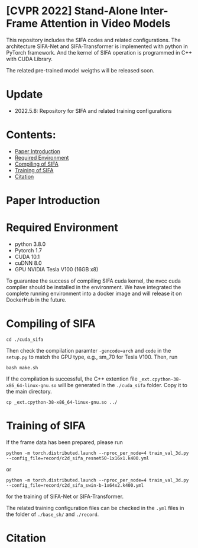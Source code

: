 # [CVPR 2022] Stand-Alone Inter-Frame Attention in Video Models

This repository includes the SIFA codes and related configurations. The architecture SIFA-Net and SIFA-Transformer is implemented with python in PyTorch framework. And the kernel of SIFA operation is programmed in C++ with CUDA Library.

The related pre-trained model weigths will be released soon.

# Update 
* 2022.5.8: Repository for SIFA and related training configurations

# Contents:

* [Paper Introduction](#paper-introduction)
* [Required Environment](#required-environment)
* [Compiling of SIFA](#compiling-of-sifa)
* [Training of SIFA](#training-of-sifa)
* [Citation](#citation)

# Paper Introduction

# Required Environment

- python 3.8.0
- Pytorch 1.7
- CUDA 10.1
- cuDNN 8.0
- GPU NVIDIA Tesla V100 (16GB x8)

To guarantee the success of compiling SIFA cuda kernel, the nvcc cuda compiler should be installed in the environment. We have integrated the complete running environment into a docker image and will release it on DockerHub in the future.

# Compiling of SIFA

```
cd ./cuda_sifa
```
Then check the compilation paramter `-gencode=arch` and `code` in the `setup.py` to match the GPU type, e.g., sm_70 for Tesla V100. Then, run
```
bash make.sh
```
If the compilation is successful, the C++ extention file `_ext.cpython-38-x86_64-linux-gnu.so` will be generated in the `./cuda_sifa` folder. Copy it to the main directory.
```
cp _ext.cpython-38-x86_64-linux-gnu.so ../
```

# Training of SIFA

If the frame data has been prepared, please run 
```
python -m torch.distributed.launch --nproc_per_node=4 train_val_3d.py --config_file=record/c2d_sifa_resnet50-1x16x1.k400.yml
```
or 
```
python -m torch.distributed.launch --nproc_per_node=4 train_val_3d.py --config_file=record/c2d_sifa_swin-b-1x64x2.k400.yml
```
for the training of SIFA-Net or SIFA-Transformer.

The related training configuration files can be checked in the `.yml` files in the folder of `./base_sh/` and `./record`.


# Citation
